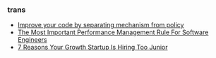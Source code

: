 ### trans
- [Improve your code by separating mechanism from policy](https://lambdaisland.com/blog/2022-03-10-mechanism-vs-policy)
- [The Most Important Performance Management Rule For Software Engineers](https://staysaasy.com/startups/2022/04/03/performance-management.html)
- [7 Reasons Your Growth Startup Is Hiring Too Junior](https://staysaasy.com/management/2020/09/11/Hiring-Too-Junior.html)